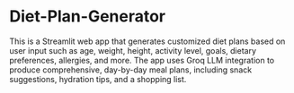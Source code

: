 # Diet-Plan-Generator
This is a Streamlit web app that generates customized diet plans based on user input such as age, weight, height, activity level, goals, dietary preferences, allergies, and more. The app uses Groq LLM integration to produce comprehensive, day-by-day meal plans, including snack suggestions, hydration tips, and a shopping list.
